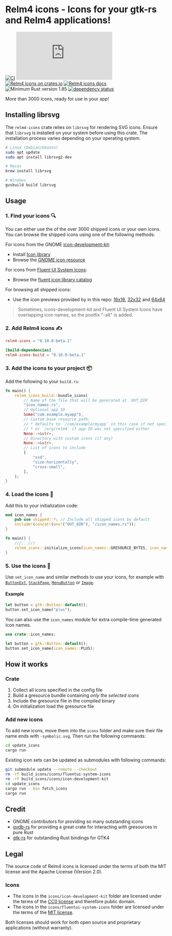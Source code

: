 # Relm4 icons - Icons for your gtk-rs and Relm4 applications!

[![CI](https://github.com/Relm4/icons/actions/workflows/rust.yml/badge.svg)](https://github.com/Relm4/icons/actions/workflows/rust.yml)
[![Matrix](https://img.shields.io/matrix/relm4:matrix.org?label=matrix%20chat)](https://matrix.to/#/#relm4:matrix.org)
[![Relm4 icons on crates.io](https://img.shields.io/crates/v/relm4-icons.svg)](https://crates.io/crates/relm4-icons)
[![Relm4 icons docs](https://img.shields.io/badge/rust-documentation-blue)](https://docs.rs/relm4_icons/)
![Minimum Rust version 1.85](https://img.shields.io/badge/rustc-1.85+-06a096.svg)
[![dependency status](https://deps.rs/repo/github/Relm4/icons/status.svg)](https://deps.rs/repo/github/Relm4/icons)

More than 3000 icons, ready for use in your app!

## Installing librsvg

The `relm4-icons` crate relies on `librsvg` for rendering SVG icons. Ensure that `librsvg` is installed on your system before using this crate. The installation process varies depending on your operating system.

```bash
# Linux (Debian/Ubuntu)
sudo apt update
sudo apt install librsvg2-dev

# Macos
brew install librsvg

# Windows
gvsbuild build librsvg
```

## Usage

### 1. Find your icons 🔍

You can either use the of the over 3000 shipped icons or your own icons.
You can browse the shipped icons using one of the following methods:

For icons from the GNOME [icon-development-kit](https://gitlab.gnome.org/Teams/Design/icon-development-kit):
+ Install [Icon library](https://flathub.org/apps/details/org.gnome.design.IconLibrary)
+ Browse the [GNOME icon resource](https://teams.pages.gitlab.gnome.org/Design/icon-development-kit-www/)

For icons from [Fluent UI System Icons](https://github.com/microsoft/fluentui-system-icons):
+ Browse the [fluent icon library catalog](https://aka.ms/fluentui-system-icons)

For browsing all shipped icons:
+ Use the icon previews provided by in this repo: [16x16](icons16.md), [32x32](icons32.md) and [64x64](icons64.md)

> Sometimes, icons-development-kit and Fluent UI System Icons have overlapping icon names, so the postfix "-alt" is added.

### 2. Add Relm4 icons ✍

```toml
relm4-icons = "0.10.0-beta.1"

[build-dependencies]
relm4-icons-build = "0.10.0-beta.1"
```

### 3. Add the icons to your project 📦

Add the following to your `build.rs`:

```rust
fn main() {
    relm4_icons_build::bundle_icons(
        // Name of the file that will be generated at `OUT_DIR`
        "icon_names.rs",
        // Optional app ID
        Some("com.example.myapp"),
        // Custom base resource path:
        // * defaults to `/com/example/myapp` in this case if not specified explicitly
        // * or `/org/relm4` if app ID was not specified either
        None::<&str>,
        // Directory with custom icons (if any)
        None::<&str>,
        // List of icons to include
        [
            "ssd",
            "size-horizontally",
            "cross-small",
        ],
    );
}
```

### 4. Load the icons 🛫

Add this to your initialization code:

```rust
mod icon_names {
    pub use shipped::*; // Include all shipped icons by default
    include!(concat!(env!("OUT_DIR"), "/icon_names.rs"));
}

fn main() {
    ///...///
    relm4_icons::initialize_icons(icon_names::GRESOURCE_BYTES, icon_names::RESOURCE_PREFIX);
}
```

### 5. Use the icons 🎉

Use `set_icon_name` and similar methods to use your icons, for example with
[`ButtonExt`](https://gtk-rs.org/gtk4-rs/git/docs/gtk4/prelude/trait.ButtonExt.html#tymethod.set_icon_name),
[`StackPage`](https://gtk-rs.org/gtk4-rs/git/docs/gtk4/struct.StackPage.html#method.set_icon_name),
[`MenuButton`](https://gtk-rs.org/gtk4-rs/git/docs/gtk4/struct.MenuButton.html#method.set_icon_name) or
[`Image`](https://gtk-rs.org/gtk4-rs/git/docs/gtk4/struct.Image.html#method.set_icon_name).

#### Example

```rust
let button = gtk::Button::default();
button.set_icon_name("plus");
```

You can also use the `icon_names` module for extra compile-time generated icon names.

```rust
use crate::icon_names;

let button = gtk::Button::default();
button.set_icon_name(icon_names::PLUS);
```

## How it works

### Crate

1. Collect all icons specified in the config file
2. Build a gresource bundle containing *only the selected icons*
3. Include the gresource file in the compiled binary
4. On initialization load the gresource file

### Add new icons

To add new icons, move them into the `icons` folder and make sure their file name ends with `-symbolic.svg`.
Then run the following commands:

```sh
cd update_icons
cargo run
```

Existing icon sets can be updated as submodules with following commands:
```sh
git submodule update --remote --checkout
rm -rf build_icons/icons/fluentui-system-icons
rm -rf build_icons/icons/icon-development-kit
cd update_icons
cargo run --bin fetch_icons
cargo run
```

## Credit

+ GNOME contributors for providing so many outstanding icons
+ [gvdb-rs](https://github.com/felinira/gvdb-rs) for providing a great crate for interacting with gresources in pure Rust
+ [gtk-rs](https://gtk-rs.org) for outstanding Rust bindings for GTK4

## Legal

The source code of Relm4 icons is licensed under the terms of both the MIT license and the Apache License (Version 2.0).

### Icons

+ The icons in the `icons/icon-development-kit` folder are licensed under the terms of the [CC0 license](https://creativecommons.org/share-your-work/public-domain/cc0/) and therefore public domain.
+ The icons in the `icons/fluentui-system-icons` folder are licensed under the terms of the [MIT license](https://opensource.org/license/MIT/).

Both licenses should work for both open source and proprietary applications (without warranty).
